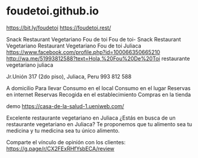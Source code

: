 # foudetoi.github.io
https://bit.ly/foudetoi
https://foudetoi.rest/

Snack Restaurant Vegetariano Fou de toi
Fou de toi- Snack Restaurant Vegetariano 
Restaurant Vegetariano Fou de toi Juliaca
https://www.facebook.com/profile.php?id=100066350665210
http://wa.me/51993812588?text=Hola,%20Fou%20De%20Toi
restaurante vegetariano juliaca

Jr.Unión 317 (2do piso), Juliaca, Peru
993 812 588


A domicilio
Para llevar
Consumo en el local
Consumo en el lugar
Reservas en internet
Reservas
Recogida en el establecimiento
Compras en la tienda

demo
https://casa-de-la-salud-1.ueniweb.com/

Excelente restaurante vegetariano en Juliaca
¿Estás en busca de un restaurante vegetariano en Juliaca? Te proponemos que tu alimento sea tu medicina y tu medicina sea tu único alimento.


Comparte el vínculo de opinión con los clientes:
https://g.page/r/CX2FExRHfYsbECA/review
